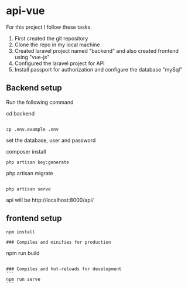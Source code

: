 # api-vue
For this project I follow these tasks.
1. First created the git repository
2. Clone the repo in my local machine
3. Created laravel project named "backend" and also created frontend using "vue-js"
4. Configured the laravel project for API
5. Install passport for authorization and configure the database "mySql"


## Backend setup
Run the following command

cd backend
```

cp .env.example .env
```

set the database, user and password

composer install
```
php artisan key:generate
```

php artisan migrate
```

php artisan serve
```

api will be 
http://localhost:8000/api/

## frontend setup
```
npm install

### Compiles and minifies for production
```
npm run build
``````

### Compiles and hot-reloads for development
```
npm run serve
```



